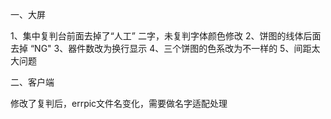 一、大屏

1、集中复判台前面去掉了“人工” 二字，未复判字体颜色修改
2、饼图的线体后面去掉 “NG" 
3、器件数改为换行显示
4、三个饼图的色系改为不一样的
5、间距太大问题

二、客户端

修改了复判后，errpic文件名变化，需要做名字适配处理